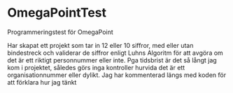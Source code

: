 # OmegaPointTest
Programmeringstest för OmegaPoint

Har skapat ett projekt som tar in 12 eller 10 siffror, med eller utan bindestreck och validerar de siffror enligt Luhns Algoritm för att avgöra om det är ett riktigt personnummer eller inte.
Pga tidsbrist är det så långt jag kom i projektet, således görs inga kontroller hurvida det är ett organisationnummer eller dylikt.
Jag har kommenterad längs med koden för att förklara hur jag tänkt
